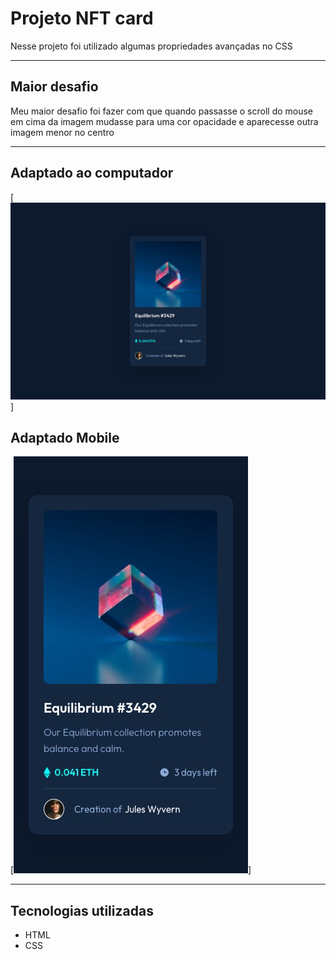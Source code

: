 # Projeto NFT card
Nesse projeto foi utilizado algumas propriedades avançadas no CSS

---

## Maior desafio 
Meu maior desafio foi fazer com que quando passasse o scroll do mouse em cima da imagem mudasse para uma cor opacidade e aparecesse outra imagem menor no centro

---
## Adaptado ao computador

[<img src="./readme-img/desktop-design.jpg">]


## Adaptado Mobile

[<img src="./readme-img/mobile-design.jpg">]


--- 

## Tecnologias utilizadas

- HTML
- CSS
